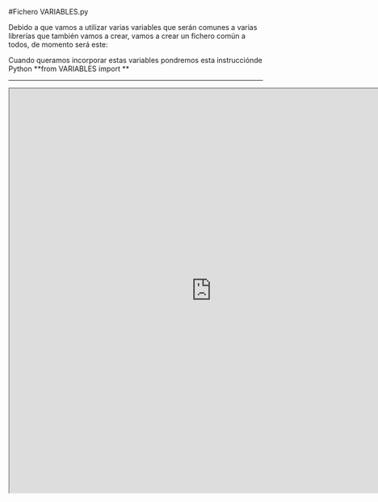#Fichero VARIABLES.py

Debido a que vamos a utilizar varias variables que serán comunes a varias librerías que también vamos a crear, vamos a crear un fichero común a todos, de momento será este:

Cuando queramos incorporar estas variables pondremos esta instrucciónde Python **from VARIABLES import **

<hr />

<iframe src="https://github.com/JavierQuintana/AlphabotPython/blob/master/VARIABLES.py" width="800" height="800" align="center">
